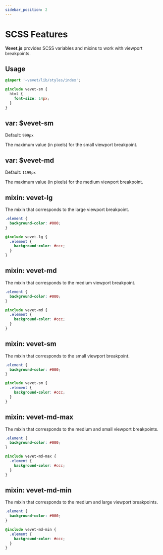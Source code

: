 ```yaml
---
sidebar_position: 2
---
```


# SCSS Features

**Vevet.js** provides SCSS variables and mixins to work with viewport breakpoints.

## Usage

```css
@import '~vevet/lib/styles/index';

@include vevet-sm {
  html {
    font-size: 14px;
  }
}
```

## var: $vevet-sm

Default: `999px`

The maximum value (in pixels) for the small viewport breakpoint.

## var: $vevet-md

Default: `1199px`

The maximum value (in pixels) for the medium viewport breakpoint.

## mixin: vevet-lg

The mixin that corresponds to the large viewport breakpoint.

```css
.element {
  background-color: #000;
}

@include vevet-lg {
  .element {
    background-color: #ccc;
  }
}
```

## mixin: vevet-md

The mixin that corresponds to the medium viewport breakpoint.

```css
.element {
  background-color: #000;
}

@include vevet-md {
  .element {
    background-color: #ccc;
  }
}
```

## mixin: vevet-sm

The mixin that corresponds to the small viewport breakpoint.

```css
.element {
  background-color: #000;
}

@include vevet-sm {
  .element {
    background-color: #ccc;
  }
}
```

## mixin: vevet-md-max

The mixin that corresponds to the medium and small viewport breakpoints.

```css
.element {
  background-color: #000;
}

@include vevet-md-max {
  .element {
    background-color: #ccc;
  }
}
```

## mixin: vevet-md-min

The mixin that corresponds to the medium and large viewport breakpoints.

```css
.element {
  background-color: #000;
}

@include vevet-md-min {
  .element {
    background-color: #ccc;
  }
}
```
